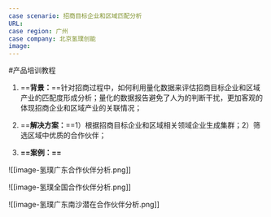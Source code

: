 ```yaml
---
case scenario: 招商目标企业和区域匹配分析
URL: 
case region: 广州
case company: 北京氢璞创能
image: 
---
```

#产品培训教程 

1. ==**背景：**==针对招商过程中，如何利用量化数据来评估招商目标企业和区域产业的匹配度形成分析；量化的数据报告避免了人为的判断干扰，更加客观的体现招商企业和区域产业的关联情况；

2. ==**解决方案：**==1）根据招商目标企业和区域相关领域企业生成集群；2）筛选区域中优质的合作伙伴；
 
3. **==案例：==**

![[image-氢璞广东合作伙伴分析.png]]

![[image-氢璞全国合作伙伴分析.png]]

![[image-氢璞广东南沙潜在合作伙伴分析.png]]
